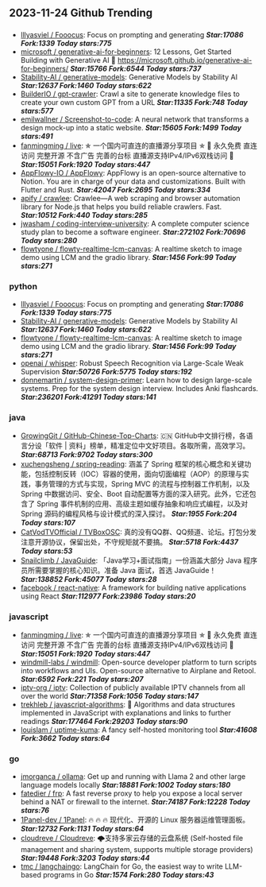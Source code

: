 ## 2023-11-24 Github Trending

### 
* [lllyasviel / Fooocus](https://github.com/lllyasviel/Fooocus): Focus on prompting and generating ***Star:17086 Fork:1339 Today stars:775***
* [microsoft / generative-ai-for-beginners](https://github.com/microsoft/generative-ai-for-beginners): 12 Lessons, Get Started Building with Generative AI 🔗 https://microsoft.github.io/generative-ai-for-beginners/ ***Star:15766 Fork:6544 Today stars:737***
* [Stability-AI / generative-models](https://github.com/Stability-AI/generative-models): Generative Models by Stability AI ***Star:12637 Fork:1460 Today stars:622***
* [BuilderIO / gpt-crawler](https://github.com/BuilderIO/gpt-crawler): Crawl a site to generate knowledge files to create your own custom GPT from a URL ***Star:11335 Fork:748 Today stars:577***
* [emilwallner / Screenshot-to-code](https://github.com/emilwallner/Screenshot-to-code): A neural network that transforms a design mock-up into a static website. ***Star:15605 Fork:1499 Today stars:491***
* [fanmingming / live](https://github.com/fanmingming/live): ✯ 一个国内可直连的直播源分享项目 ✯ 🔕 永久免费 直连访问 完整开源 不含广告 完善的台标 直播源支持IPv4/IPv6双栈访问 🔕 ***Star:15051 Fork:1920 Today stars:447***
* [AppFlowy-IO / AppFlowy](https://github.com/AppFlowy-IO/AppFlowy): AppFlowy is an open-source alternative to Notion. You are in charge of your data and customizations. Built with Flutter and Rust. ***Star:42047 Fork:2695 Today stars:334***
* [apify / crawlee](https://github.com/apify/crawlee): Crawlee—A web scraping and browser automation library for Node.js that helps you build reliable crawlers. Fast. ***Star:10512 Fork:440 Today stars:285***
* [jwasham / coding-interview-university](https://github.com/jwasham/coding-interview-university): A complete computer science study plan to become a software engineer. ***Star:272102 Fork:70696 Today stars:280***
* [flowtyone / flowty-realtime-lcm-canvas](https://github.com/flowtyone/flowty-realtime-lcm-canvas): A realtime sketch to image demo using LCM and the gradio library. ***Star:1456 Fork:99 Today stars:271***

### python
* [lllyasviel / Fooocus](https://github.com/lllyasviel/Fooocus): Focus on prompting and generating ***Star:17086 Fork:1339 Today stars:775***
* [Stability-AI / generative-models](https://github.com/Stability-AI/generative-models): Generative Models by Stability AI ***Star:12637 Fork:1460 Today stars:622***
* [flowtyone / flowty-realtime-lcm-canvas](https://github.com/flowtyone/flowty-realtime-lcm-canvas): A realtime sketch to image demo using LCM and the gradio library. ***Star:1456 Fork:99 Today stars:271***
* [openai / whisper](https://github.com/openai/whisper): Robust Speech Recognition via Large-Scale Weak Supervision ***Star:50726 Fork:5775 Today stars:192***
* [donnemartin / system-design-primer](https://github.com/donnemartin/system-design-primer): Learn how to design large-scale systems. Prep for the system design interview. Includes Anki flashcards. ***Star:236201 Fork:41291 Today stars:141***

### java
* [GrowingGit / GitHub-Chinese-Top-Charts](https://github.com/GrowingGit/GitHub-Chinese-Top-Charts): 🇨🇳 GitHub中文排行榜，各语言分设「软件 | 资料」榜单，精准定位中文好项目。各取所需，高效学习。 ***Star:68713 Fork:9702 Today stars:300***
* [xuchengsheng / spring-reading](https://github.com/xuchengsheng/spring-reading): 涵盖了 Spring 框架的核心概念和关键功能，包括控制反转（IOC）容器的使用，面向切面编程（AOP）的原理与实践，事务管理的方式与实现，Spring MVC 的流程与控制器工作机制，以及 Spring 中数据访问、安全、Boot 自动配置等方面的深入研究。此外，它还包含了 Spring 事件机制的应用、高级主题如缓存抽象和响应式编程，以及对 Spring 源码的编程风格与设计模式的深入探讨。 ***Star:1955 Fork:204 Today stars:107***
* [CatVodTVOfficial / TVBoxOSC](https://github.com/CatVodTVOfficial/TVBoxOSC): 真的没有QQ群、QQ频道、论坛。打包分发注意开源协议，保留出处，不守规矩就不要搞。 ***Star:5718 Fork:4437 Today stars:53***
* [Snailclimb / JavaGuide](https://github.com/Snailclimb/JavaGuide): 「Java学习+面试指南」一份涵盖大部分 Java 程序员所需要掌握的核心知识。准备 Java 面试，首选 JavaGuide！ ***Star:138852 Fork:45077 Today stars:28***
* [facebook / react-native](https://github.com/facebook/react-native): A framework for building native applications using React ***Star:112977 Fork:23986 Today stars:20***

### javascript
* [fanmingming / live](https://github.com/fanmingming/live): ✯ 一个国内可直连的直播源分享项目 ✯ 🔕 永久免费 直连访问 完整开源 不含广告 完善的台标 直播源支持IPv4/IPv6双栈访问 🔕 ***Star:15051 Fork:1920 Today stars:447***
* [windmill-labs / windmill](https://github.com/windmill-labs/windmill): Open-source developer platform to turn scripts into workflows and UIs. Open-source alternative to Airplane and Retool. ***Star:6592 Fork:221 Today stars:207***
* [iptv-org / iptv](https://github.com/iptv-org/iptv): Collection of publicly available IPTV channels from all over the world ***Star:71358 Fork:1056 Today stars:147***
* [trekhleb / javascript-algorithms](https://github.com/trekhleb/javascript-algorithms): 📝 Algorithms and data structures implemented in JavaScript with explanations and links to further readings ***Star:177464 Fork:29203 Today stars:90***
* [louislam / uptime-kuma](https://github.com/louislam/uptime-kuma): A fancy self-hosted monitoring tool ***Star:41608 Fork:3662 Today stars:64***

### go
* [jmorganca / ollama](https://github.com/jmorganca/ollama): Get up and running with Llama 2 and other large language models locally ***Star:18881 Fork:1002 Today stars:180***
* [fatedier / frp](https://github.com/fatedier/frp): A fast reverse proxy to help you expose a local server behind a NAT or firewall to the internet. ***Star:74187 Fork:12228 Today stars:76***
* [1Panel-dev / 1Panel](https://github.com/1Panel-dev/1Panel): 🔥 🔥 🔥 现代化、开源的 Linux 服务器运维管理面板。 ***Star:12732 Fork:1131 Today stars:64***
* [cloudreve / Cloudreve](https://github.com/cloudreve/Cloudreve): 🌩支持多家云存储的云盘系统 (Self-hosted file management and sharing system, supports multiple storage providers) ***Star:19448 Fork:3203 Today stars:44***
* [tmc / langchaingo](https://github.com/tmc/langchaingo): LangChain for Go, the easiest way to write LLM-based programs in Go ***Star:1574 Fork:280 Today stars:43***
